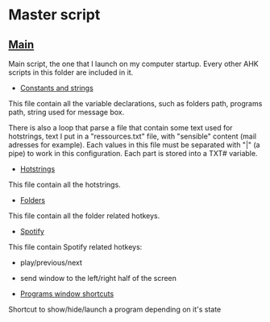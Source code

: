 Master script
=========

[Main](Main.ahk)
-
Main script, the one that I launch on my computer startup. Every other AHK scripts in this folder are included in it.

* [Constants and strings](Constants.ahk)

This file contain all the variable declarations, such as folders path, programs path, string used for message box.

There is also a loop that parse a file that contain some text used for hotstrings, text I put in a "ressources.txt" file, with "sensible" content (mail adresses for example). Each values in this file must be separated with "|" (a pipe) to work in this configuration.
Each part is stored into a TXT# variable.

* [Hotstrings](Hotstrings.ahk)

This file contain all the hotstrings.

* [Folders](Folders.ahk)

This file contain all the folder related hotkeys.

* [Spotify](Spotify.ahk)

This file contain Spotify related hotkeys: 
* play/previous/next
* send window to the left/right half of the screen

* [Programs window shortcuts](ShortcutProgram.ahk)

Shortcut to show/hide/launch a program depending on it's state
